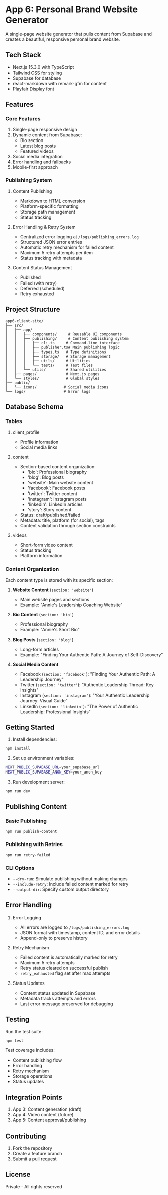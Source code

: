 # App 6: Personal Brand Website Generator

A single-page website generator that pulls content from Supabase and creates a beautiful, responsive personal brand website.

## Tech Stack

- Next.js 15.3.0 with TypeScript
- Tailwind CSS for styling
- Supabase for database
- react-markdown with remark-gfm for content
- Playfair Display font

## Features

### Core Features
1. Single-page responsive design
2. Dynamic content from Supabase:
   - Bio section
   - Latest blog posts
   - Featured videos
3. Social media integration
4. Error handling and fallbacks
5. Mobile-first approach

### Publishing System
1. Content Publishing
   - Markdown to HTML conversion
   - Platform-specific formatting
   - Storage path management
   - Status tracking

2. Error Handling & Retry System
   - Centralized error logging at `/logs/publishing_errors.log`
   - Structured JSON error entries
   - Automatic retry mechanism for failed content
   - Maximum 5 retry attempts per item
   - Status tracking with metadata

3. Content Status Management
   - Published
   - Failed (with retry)
   - Deferred (scheduled)
   - Retry exhausted

## Project Structure

```
app6-client-site/
├── src/
│   ├── app/
│   │   ├── components/     # Reusable UI components
│   │   ├── publishing/     # Content publishing system
│   │   │   ├── cli.ts     # Command-line interface
│   │   │   ├── publisher.ts# Main publishing logic
│   │   │   ├── types.ts   # Type definitions
│   │   │   ├── storage/   # Storage management
│   │   │   ├── utils/     # Utilities
│   │   │   └── tests/     # Test files
│   │   └── utils/         # Shared utilities
│   ├── pages/             # Next.js pages
│   └── styles/            # Global styles
├── public/               
│   └── icons/            # Social media icons
└── logs/                 # Error logs
```

## Database Schema

### Tables

1. client_profile
   - Profile information
   - Social media links

2. content
   - Section-based content organization:
     - 'bio': Professional biography
     - 'blog': Blog posts
     - 'website': Main website content
     - 'facebook': Facebook posts
     - 'twitter': Twitter content
     - 'instagram': Instagram posts
     - 'linkedin': LinkedIn articles
     - 'story': Story content
   - Status: draft/published/failed
   - Metadata: title, platform (for social), tags
   - Content validation through section constraints

3. videos
   - Short-form video content
   - Status tracking
   - Platform information

### Content Organization

Each content type is stored with its specific section:

1. **Website Content** (`section: 'website'`)
   - Main website pages and sections
   - Example: "Annie's Leadership Coaching Website"

2. **Bio Content** (`section: 'bio'`)
   - Professional biography
   - Example: "Annie's Short Bio"

3. **Blog Posts** (`section: 'blog'`)
   - Long-form articles
   - Example: "Finding Your Authentic Path: A Journey of Self-Discovery"

4. **Social Media Content**
   - Facebook (`section: 'facebook'`): "Finding Your Authentic Path: A Leadership Journey"
   - Twitter (`section: 'twitter'`): "Authentic Leadership Thread: Key Insights"
   - Instagram (`section: 'instagram'`): "Your Authentic Leadership Journey: Visual Guide"
   - LinkedIn (`section: 'linkedin'`): "The Power of Authentic Leadership: Professional Insights"

## Getting Started

1. Install dependencies:
```bash
npm install
```

2. Set up environment variables:
```bash
NEXT_PUBLIC_SUPABASE_URL=your_supabase_url
NEXT_PUBLIC_SUPABASE_ANON_KEY=your_anon_key
```

3. Run development server:
```bash
npm run dev
```

## Publishing Content

### Basic Publishing
```bash
npm run publish-content
```

### Publishing with Retries
```bash
npm run retry-failed
```

### CLI Options
- `--dry-run`: Simulate publishing without making changes
- `--include-retry`: Include failed content marked for retry
- `--output-dir`: Specify custom output directory

## Error Handling

1. Error Logging
   - All errors are logged to `/logs/publishing_errors.log`
   - JSON format with timestamp, content ID, and error details
   - Append-only to preserve history

2. Retry Mechanism
   - Failed content is automatically marked for retry
   - Maximum 5 retry attempts
   - Retry status cleared on successful publish
   - `retry_exhausted` flag set after max attempts

3. Status Updates
   - Content status updated in Supabase
   - Metadata tracks attempts and errors
   - Last error message preserved for debugging

## Testing

Run the test suite:
```bash
npm test
```

Test coverage includes:
- Content publishing flow
- Error handling
- Retry mechanism
- Storage operations
- Status updates

## Integration Points

1. App 3: Content generation (draft)
2. App 4: Video content (future)
3. App 5: Content approval/publishing

## Contributing

1. Fork the repository
2. Create a feature branch
3. Submit a pull request

## License

Private - All rights reserved
